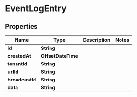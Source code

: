 

# EventLogEntry


## Properties

| Name | Type | Description | Notes |
|------------ | ------------- | ------------- | -------------|
|**id** | **String** |  |  |
|**createdAt** | **OffsetDateTime** |  |  |
|**tenantId** | **String** |  |  |
|**urlId** | **String** |  |  |
|**broadcastId** | **String** |  |  |
|**data** | **String** |  |  |




